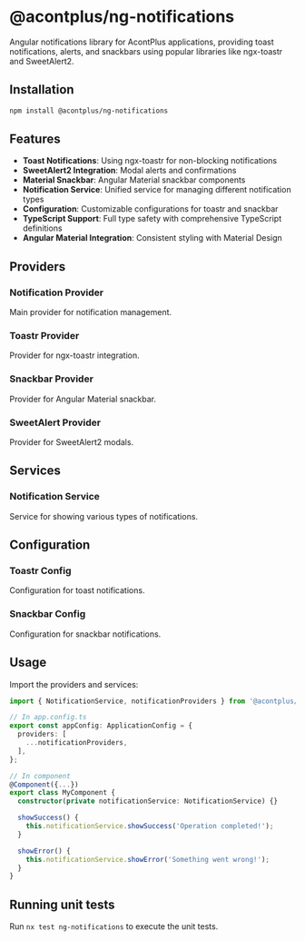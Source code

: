 # @acontplus/ng-notifications

Angular notifications library for AcontPlus applications, providing toast
notifications, alerts, and snackbars using popular libraries like ngx-toastr and
SweetAlert2.

## Installation

```bash
npm install @acontplus/ng-notifications
```

## Features

- **Toast Notifications**: Using ngx-toastr for non-blocking notifications
- **SweetAlert2 Integration**: Modal alerts and confirmations
- **Material Snackbar**: Angular Material snackbar components
- **Notification Service**: Unified service for managing different notification
  types
- **Configuration**: Customizable configurations for toastr and snackbar
- **TypeScript Support**: Full type safety with comprehensive TypeScript
  definitions
- **Angular Material Integration**: Consistent styling with Material Design

## Providers

### Notification Provider

Main provider for notification management.

### Toastr Provider

Provider for ngx-toastr integration.

### Snackbar Provider

Provider for Angular Material snackbar.

### SweetAlert Provider

Provider for SweetAlert2 modals.

## Services

### Notification Service

Service for showing various types of notifications.

## Configuration

### Toastr Config

Configuration for toast notifications.

### Snackbar Config

Configuration for snackbar notifications.

## Usage

Import the providers and services:

```typescript
import { NotificationService, notificationProviders } from '@acontplus/ng-notifications';

// In app.config.ts
export const appConfig: ApplicationConfig = {
  providers: [
    ...notificationProviders,
  ],
};

// In component
@Component({...})
export class MyComponent {
  constructor(private notificationService: NotificationService) {}

  showSuccess() {
    this.notificationService.showSuccess('Operation completed!');
  }

  showError() {
    this.notificationService.showError('Something went wrong!');
  }
}
```

## Running unit tests

Run `nx test ng-notifications` to execute the unit tests.
